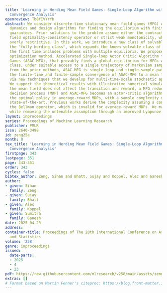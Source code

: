 ```yaml
---
title: 'Learning in Herding Mean Field Games: Single-Loop Algorithm with Finite-Time
  Convergence Analysis'
openreview: Tb8fIVYrYb
abstract: We consider discrete-time stationary mean field games (MFG) with unknown
  dynamics and design algorithms for finding the equilibrium with finite-time complexity
  guarantees. Prior solutions to the problem assume either the contraction of a mean
  field optimality-consistency operator or strict weak monotonicity, which may be
  overly restrictive. In this work, we introduce a new class of solvable MFGs, named
  the "fully herding class", which expands the known solvable class of MFGs and for
  the first time includes problems with multiple equilibria. We propose a direct policy
  optimization method, Accelerated Single-loop Actor Critic Algorithm for Mean Field
  Games (ASAC-MFG), that provably finds a global equilibrium for MFGs within this
  class, under suitable access to a single trajectory of Markovian samples. Different
  from the prior methods, ASAC-MFG is single-loop and single-sample-path. We establish
  the finite-time and finite-sample convergence of ASAC-MFG to a mean field equilibrium
  via new techniques that we develop for multi-time-scale stochastic approximation.
  We support the theoretical results with illustrative numerical simulations. When
  the mean field does not affect the transition and reward, a MFG reduces to a Markov
  decision process (MDP) and ASAC-MFG becomes an actor-critic algorithm for finding
  the optimal policy in average-reward MDPs, with a sample complexity matching the
  state-of-the-art. Previous works derive the complexity assuming a contraction on
  the Bellman operator, which is invalid for average-reward MDPs. We match the rate
  while removing the untenable assumption through an improved Lyapunov function.
layout: inproceedings
series: Proceedings of Machine Learning Research
publisher: PMLR
issn: 2640-3498
id: zeng25a
month: 0
tex_title: 'Learning in Herding Mean Field Games: Single-Loop Algorithm with Finite-Time
  Convergence Analysis'
firstpage: 343
lastpage: 351
page: 343-351
order: 343
cycles: false
bibtex_author: Zeng, Sihan and Bhatt, Sujay and Koppel, Alec and Ganesh, Sumitra
author:
- given: Sihan
  family: Zeng
- given: Sujay
  family: Bhatt
- given: Alec
  family: Koppel
- given: Sumitra
  family: Ganesh
date: 2025-04-23
address:
container-title: Proceedings of The 28th International Conference on Artificial Intelligence
  and Statistics
volume: '258'
genre: inproceedings
issued:
  date-parts:
  - 2025
  - 4
  - 23
pdf: https://raw.githubusercontent.com/mlresearch/v258/main/assets/zeng25a/zeng25a.pdf
extras: []
# Format based on Martin Fenner's citeproc: https://blog.front-matter.io/posts/citeproc-yaml-for-bibliographies/
---
```

